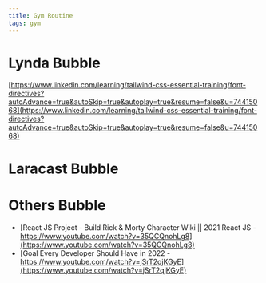 ```yaml
---
title: Gym Routine
tags: gym
---
```


# Lynda Bubble 

[https://www.linkedin.com/learning/tailwind-css-essential-training/font-directives?autoAdvance=true&autoSkip=true&autoplay=true&resume=false&u=74415068](https://www.linkedin.com/learning/tailwind-css-essential-training/font-directives?autoAdvance=true&autoSkip=true&autoplay=true&resume=false&u=74415068)    

# Laracast Bubble


# Others Bubble 
* [React JS Project - Build Rick & Morty Character Wiki || 2021 React JS  - https://www.youtube.com/watch?v=35QCQnohLg8](https://www.youtube.com/watch?v=35QCQnohLg8)
* [Goal Every Developer Should Have in 2022 - https://www.youtube.com/watch?v=jSrT2qjKGyE](https://www.youtube.com/watch?v=jSrT2qjKGyE)